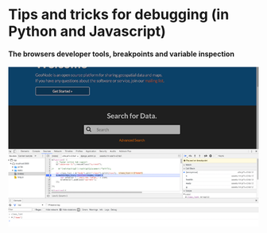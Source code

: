 # Tips and tricks for debugging (in Python and Javascript)

#### The browsers developer tools, breakpoints and variable inspection

![js-debug](css/img/js-debug.png)
